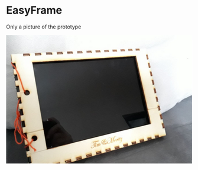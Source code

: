 # EasyFrame
Only a picture of the prototype

![alt text](https://github.com/1610337/EasyFrame/blob/master/main.png "JustAPic")
